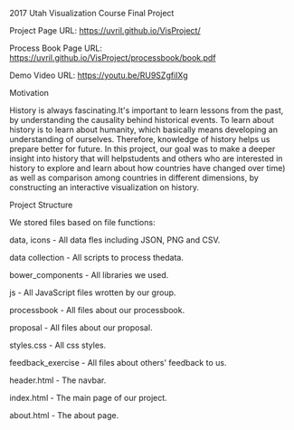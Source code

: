 2017 Utah Visualization Course Final Project

Project Page URL: https://uvril.github.io/VisProject/

Process Book Page URL: https://uvril.github.io/VisProject/processbook/book.pdf

Demo Video URL: https://youtu.be/RU9SZgfiIXg

Motivation

History is always fascinating.It's important to learn lessons from the past, by understanding the causality behind historical events. To learn about history is to learn about humanity, which basically means developing an understanding of ourselves. Therefore, knowledge of history helps us prepare better for future. In this project, our goal was to make a deeper insight into history that will helpstudents and others who are interested in history to explore and learn about how countries have changed over time) as well as comparison among countries in different dimensions, by constructing an interactive visualization on history.

Project Structure

We stored files based on file functions:

data, icons - All data fles including JSON, PNG and CSV.

data collection - All scripts to process thedata.

bower_components - All libraries we used.

js - All JavaScript files wrotten by our group.

processbook - All files about our processbook.

proposal - All files about our proposal.

styles.css - All css styles.

feedback_exercise - All files about others' feedback to us.

header.html - The navbar.

index.html - The main page of our project.

about.html - The about page.
